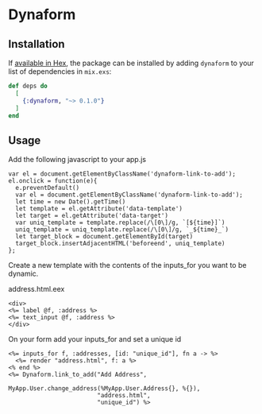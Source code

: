 # Dynaform


## Installation

If [available in Hex](https://hex.pm/docs/publish), the package can be installed
by adding `dynaform` to your list of dependencies in `mix.exs`:

```elixir
def deps do
  [
    {:dynaform, "~> 0.1.0"}
  ]
end
```

## Usage

Add the following javascript to your app.js

```
var el = document.getElementByClassName('dynaform-link-to-add');
el.onclick = function(e){
  e.preventDefault()
  var el = document.getElementByClassName('dynaform-link-to-add');
  let time = new Date().getTime()
  let template = el.getAttribute('data-template')
  let target = el.getAttribute('data-target')
  var uniq_template = template.replace(/\[0\]/g, `[${time}]`)
  uniq_template = uniq_template.replace(/\[0\]/g, `_${time}_`)
  let target_block = document.getElementById(target)
  target_block.insertAdjacentHTML('beforeend', uniq_template)
};
```

Create a new template with the contents of the inputs\_for you want to be
dynamic.

address.html.eex
```
<div>
<%= label @f, :address %>
<%= text_input @f, :address %>
</div>
```

On your form add your inputs\_for and set a unique id

```
<%= inputs_for f, :addresses, [id: "unique_id"], fn a -> %>
  <%= render "address.html", f: a %>
<% end %>
<%= Dynaform.link_to_add("Add Address",
                         MyApp.User.change_address(%MyApp.User.Address{}, %{}),
                         "address.html",
                         "unique_id") %>
```
